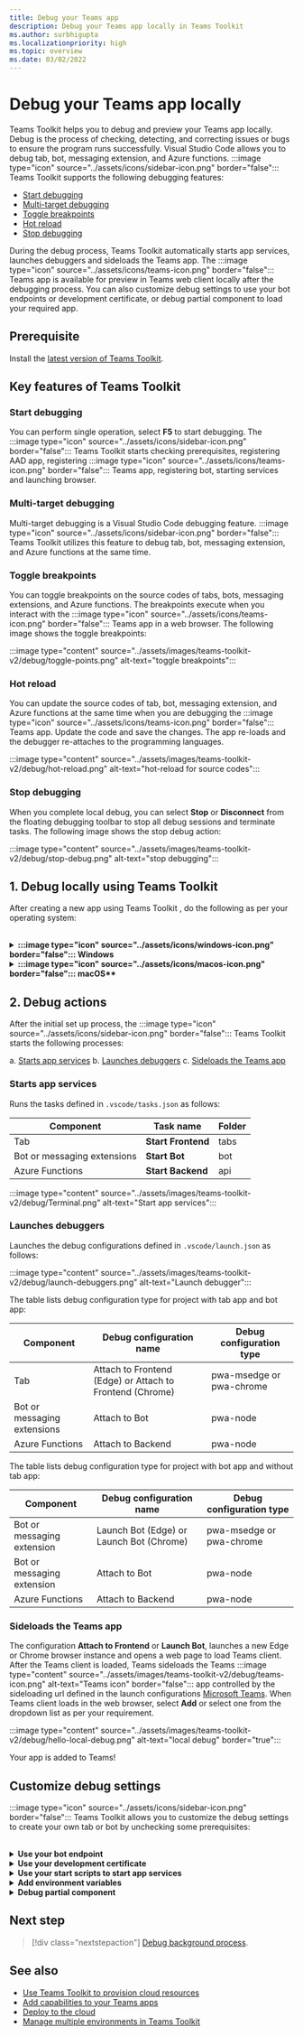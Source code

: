```yaml
---
title: Debug your Teams app 
description: Debug your Teams app locally in Teams Toolkit
ms.author: surbhigupta
ms.localizationpriority: high
ms.topic: overview
ms.date: 03/02/2022
---
```


# Debug your Teams app locally

Teams Toolkit helps you to debug and preview your Teams app locally. Debug is the process of checking, detecting, and correcting issues or bugs to ensure the program runs successfully. Visual Studio Code allows you to debug tab, bot, messaging extension, and Azure functions. :::image type="icon" source="../assets/icons/sidebar-icon.png" border="false"::: Teams Toolkit supports the following debugging features:

* [Start debugging](#start-debugging)
* [Multi-target debugging](#multi-target-debugging)
* [Toggle breakpoints](#toggle-breakpoints)
* [Hot reload](#hot-reload)
* [Stop debugging](#stop-debugging)  


During the debug process, Teams Toolkit automatically starts app services, launches debuggers and sideloads the Teams app. The :::image type="icon" source="../assets/icons/teams-icon.png" border="false"::: Teams app is available for preview in Teams web client locally after the debugging process. You can also customize debug settings to use your bot endpoints or development certificate, or debug partial component to load your required app.

## Prerequisite

Install the [latest version of Teams Toolkit](https://marketplace.visualstudio.com/items?itemName=TeamsDevApp.ms-teams-vscode-extension).

## Key features of Teams Toolkit

### Start debugging

You can perform single operation, select **F5** to start debugging. The :::image type="icon" source="../assets/icons/sidebar-icon.png" border="false"::: Teams Toolkit starts checking prerequisites, registering AAD app, registering :::image type="icon" source="../assets/icons/teams-icon.png" border="false"::: Teams app, registering bot, starting services and launching browser.

### Multi-target debugging

Multi-target debugging is a Visual Studio Code debugging feature. :::image type="icon" source="../assets/icons/sidebar-icon.png" border="false"::: Teams Toolkit utilizes this feature to debug tab, bot, messaging extension, and Azure functions at the same time.

### Toggle breakpoints

You can toggle breakpoints on the source codes of tabs, bots, messaging extensions, and Azure functions. The breakpoints execute when you interact with the :::image type="icon" source="../assets/icons/teams-icon.png" border="false"::: Teams app in a web browser. The following image shows the toggle breakpoints:

   :::image type="content" source="../assets/images/teams-toolkit-v2/debug/toggle-points.png" alt-text="toggle breakpoints":::

### Hot reload

You can update the source codes of tab, bot, messaging extension, and Azure functions at the same time when you are debugging the :::image type="icon" source="../assets/icons/teams-icon.png" border="false"::: Teams app. Update the code and save the changes. The app re-loads and the debugger re-attaches to the programming languages.

   :::image type="content" source="../assets/images/teams-toolkit-v2/debug/hot-reload.png" alt-text="hot-reload for source codes":::

### Stop debugging

When you complete local debug, you can select **Stop** or **Disconnect** from the floating debugging toolbar to stop all debug sessions and terminate tasks. The following image shows the stop debug action:

   :::image type="content" source="../assets/images/teams-toolkit-v2/debug/stop-debug.png" alt-text="stop debugging":::

## 1. Debug locally using Teams Toolkit

After creating a new app using Teams Toolkit , do the following as per your operating system:

<br>

<details>
<summary><b>:::image type="icon" source="../assets/icons/windows-icon.png" border="false"::: Windows</b></summary>

1. Select **Debug (Edge)** or **Debug (Chrome)** from **Run and Debug** in the activity bar.
1. Select **Start Debugging (F5)** to run your Teams :::image type="content" source="../assets/images/teams-toolkit-v2/debug/teams-icon.png" alt-text="Teams icon" border="false":::  app in debug mode.

   The following image shows the browser options in the dropdown list:

   :::image type="content" source="../assets/images/teams-toolkit-v2/debug/debug-run.png" alt-text="browser default" border="false":::

3. Select **Sign in** to :::image type="icon" source="../assets/icons/microsoft-icon.png" border="false"::: Microsoft 365 account.

   :::image type="content" source="../assets/images/teams-toolkit-v2/debug/microsoft365-signin.png" alt-text="Alternate capabilities" border="true":::

   > [!TIP]
   > You can select **Read more** to learn about :::image type="icon" source="../assets/icons/microsoft-icon.png" border="false"::: Microsoft 365 Developer Program. Your default web browser opens to let you sign in to your :::image type="icon" source="../assets/icons/microsoft-icon.png" border="false"::: Microsoft 365 account using your credentials.

4. Select **Install** for installing the development certificate for localhost.

    :::image type="content" source="../assets/images/teams-toolkit-v2/debug/install-certificate.png" alt-text="certificate" border="true":::

   > [!TIP]
   > You can select **Learn More** to know about the development certificate.

5. A dialog box appears depending on your operating system. For Windows, select **Yes**.

    :::image type="content" source="../assets/images/teams-toolkit-v2/debug/development-certificate.png" alt-text="certification authority" border="true":::

</details>

<details>
<summary><b>:::image type="icon" source="../assets/icons/macos-icon.png" border="false"::: macOS**</b></summary>

For macOS, in **Certificate Trust Settings** dialog box, enter your **User Name** and **Password**, then select **Update Settings**.

  :::image type="content" source="../assets/images/teams-toolkit-v2/debug/mac-settings.png" alt-text="mac sign in" border="true":::

</details>

## 2. Debug actions

After the initial set up process, the :::image type="icon" source="../assets/icons/sidebar-icon.png" border="false"::: Teams Toolkit starts the following processes:

a. [Starts app services](#starts-app-services)
b. [Launches debuggers](#launches-debuggers)
c. [Sideloads the Teams app](#sideloads-the-teams-app)

### Starts app services

Runs the tasks defined in `.vscode/tasks.json` as follows:

|  Component |  Task name  | Folder |
| --- | --- | --- |
|  Tab |  **Start Frontend** |  tabs |
|  Bot or messaging extensions |  **Start Bot** |  bot |
|  Azure Functions |  **Start Backend** |  api |

:::image type="content" source="../assets/images/teams-toolkit-v2/debug/Terminal.png" alt-text="Start app services":::

### Launches debuggers

Launches the debug configurations defined in `.vscode/launch.json` as follows:

:::image type="content" source="../assets/images/teams-toolkit-v2/debug/launch-debuggers.png" alt-text="Launch debugger":::

The table lists debug configuration type for project with tab app and bot app:

|  Component |  Debug configuration name  | Debug configuration type |
| --- | --- | --- |
|  Tab |  Attach to Frontend (Edge) or  Attach to Frontend (Chrome)  |  pwa-msedge or pwa-chrome  |
|  Bot or messaging extensions |   Attach to Bot |  pwa-node |
|  Azure Functions |   Attach to Backend |  pwa-node |

The table lists debug configuration type for project with bot app and without tab app:

|  Component |  Debug configuration name  | Debug configuration type  |
| --- | --- | --- |
|  Bot or messaging extension  | Launch Bot (Edge) or  Launch Bot (Chrome)  |   pwa-msedge or pwa-chrome  |
|  Bot or messaging extension  |   Attach to Bot |  pwa-node  |
|  Azure Functions |  Attach to Backend |  pwa-node |

### Sideloads the Teams app

The configuration **Attach to Frontend** or **Launch Bot**, launches a new Edge or Chrome browser instance and opens a web page to load Teams client. After the Teams client is loaded, Teams sideloads the Teams :::image type="content" source="../assets/images/teams-toolkit-v2/debug/teams-icon.png" alt-text="Teams icon" border="false"::: app controlled by the sideloading url defined in the launch configurations
[Microsoft Teams](https://teams.microsoft.com/l/app/>${localTeamsAppId}?installAppPackage=true&webjoin=true&${account-hint}).  When Teams client loads in the web browser, select **Add** or select one from the dropdown list as per your requirement.

   :::image type="content" source="../assets/images/teams-toolkit-v2/debug/hello-local-debug.png" alt-text="local debug" border="true":::

   Your app is added to Teams!

## Customize debug settings


:::image type="icon" source="../assets/icons/sidebar-icon.png" border="false"::: Teams Toolkit allows you to customize the debug settings to create your own tab or bot by unchecking some prerequisites:

<br>

<details>
<summary><b>Use your bot endpoint</b></summary>

1. In Visual Studio Code settings, clear **Ensure Ngrok is installed and started (ngrok)**.

1. Set botDomain and botEndpoint configuration in `.fx/configs/localSettings.json` to your own domain and endpoint.

:::image type="content" source="../assets/images/teams-toolkit-v2/debug/bot-endpoint.png" alt-text="Customize bot endpoint":::

</details>

<details>
<summary><b>Use your development certificate</b></summary>

1. In Visual Studio Code settings, clear **Ensure development certificate is trusted (devCert)**.

1. Set sslCertFile and sslKeyFile configuration in `.fx/configs/localSettings.json` to your own certificate file path and key file path.

:::image type="content" source="../assets/images/teams-toolkit-v2/debug/development-certificate-customize.png" alt-text="Customize certificate":::

</details>

<details>
<summary><b>Use your start scripts to start app services</b></summary>

1. For tab, update `dev:teamsfx` script in `tabs/package.json`.

1. For bot or messaging extension, update `dev:teamsfx` script in `bot/package.json`.

1. For Azure functions, update `dev:teamsfx` script in `api/package.json` and for TypeScript update `watch:teamsfx` script.

   > [!NOTE]
   > Currently, the tab, bot, messaging extension apps, and Azure functions ports don't support customization.

</details>

<details>
<summary><b>Add environment variables</b></summary>

You can add environment variables to `.env.teamsfx.local` file for tab, bot, messaging extension and Azure functions. :::image type="icon" source="../assets/icons/sidebar-icon.png" border="false"::: Teams Toolkit loads the environment variables you added to start services during local debug.

 > [!NOTE]
 > Ensure to start a new local debug after adding new environment variables as the environment variables don't  support hot reload.

</details>

<details>
<summary><b>Debug partial component</b></summary>


:::image type="icon" source="../assets/icons/sidebar-icon.png" border="false"::: Teams Toolkit utilizes Visual Studio Code multi-target debugging to debug tab, bot, messaging extension and Azure functions at the same time. You can update `.vscode/launch.json` and `.vscode/tasks.json` to debug partial component. If you want to debug tab only in a tab plus bot with Azure functions project, use the following steps:

1. Comment **Attach to Bot** and **Attach to Backend** from debug compound in `.vscode/launch.json`

   ```json
   {
       "name": "Debug (Edge)",
        "configurations": [
           "Attach to Frontend (Edge)",
           // "Attach to Bot",
           // "Attach to Backend""
           ],
           "preLaunchTask": "Pre Debug Check & Start All",
           "presentation": {
               "group": "all",
               "order": 1
           },
           "stopAll": true

   }
   ```

2. Comment **Start Backend** and Start Bot from Start All task in .vscode/tasks.json

   ```json
   {
                                           
       "label": "Start All",
       "dependsOn": [
           "Start Frontend",
             // "Start Backend",
             // "Start Bot"

         ]
              
   }
   ```

</details>

## Next step

> [!div class="nextstepaction"]
> [Debug background process](debug-background-process.md).

## See also

* [Use Teams Toolkit to provision cloud resources](provision.md)
* [Add capabilities to your Teams apps](add-capability.md)
* [Deploy to the cloud](deploy.md)
* [Manage multiple environments in Teams Toolkit](TeamsFx-multi-env.md)
